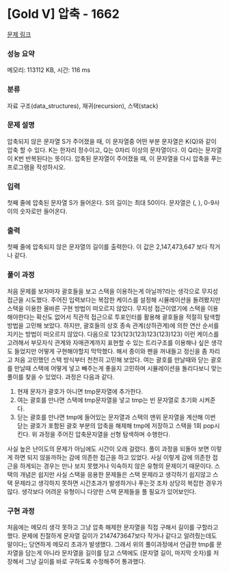 # [Gold V] 압축 - 1662 

[문제 링크](https://www.acmicpc.net/problem/1662) 

### 성능 요약

메모리: 113112 KB, 시간: 116 ms

### 분류

자료 구조(data_structures), 재귀(recursion), 스택(stack)

### 문제 설명

<p>압축되지 않은 문자열 S가 주어졌을 때, 이 문자열중 어떤 부분 문자열은 K(Q)와 같이 압축 할 수 있다. K는 한자리 정수이고, Q는 0자리 이상의 문자열이다. 이 Q라는 문자열이 K번 반복된다는 뜻이다. 압축된 문자열이 주어졌을 때, 이 문자열을 다시 압축을 푸는 프로그램을 작성하시오.</p>

### 입력 

 <p>첫째 줄에 압축된 문자열 S가 들어온다. S의 길이는 최대 50이다. 문자열은 (, ), 0-9사이의 숫자로만 들어온다.</p>

### 출력 

 <p>첫째 줄에 압축되지 않은 문자열의 길이를 출력한다. 이 값은 2,147,473,647 보다 작거나 같다.</p>

### 풀이 과정

 <p>처음 문제를 보자마자 괄호들을 보고 스택을 이용하는게 아닐까?라는 생각으로 무지성 접근을 시도했다. 
주어진 입력보다는 복잡한 케이스를 설정해 시뮬레이션을 돌려봤지만 스택을 이용한 올바른 구현 방법이 떠오르지 않았다. 
무지성 접근이였기에 스택을 이용해야한다는 확신도 없어서 직관적 접근으로 투포인터를 활용해 괄호들을 적절히 탐색할 방법을 고민해 보았다.
하지만, 괄호들의 상호 종속 관계(상하관계)에 의한 연산 순서를 지키는 방법이 떠오르지 않았다. 
다음으로 123(123(123)123(123)123) 이런 케이스를 고려해서 부모자식 관계와 자매관계까지 표현할 수 있는 트리구조를 이용해나 싶은 생각도 들었지만 어떻게 구현해야할지 막막했다.
해서 종이와 펜을 꺼내들고 정신을 좀 차리고 처음 고민했던 스택 방식부터 천천히 고민해 보았다. 
여는 괄호를 만날때와 닫는 괄호를 만날때 스택에 어떻게 넣고 빼주는게 좋을지 고민하며 시뮬레이션을 돌리다보니 맞는 풀이를 찾을 수 있었다. 
과정은 다음과 같다.

1. 현재 문자가 괄호가 아니면 tmp문자열에 추가한다.
2. 여는 괄호를 만나면 스택에 tmp문자열을 넣고 tmp는 빈 문자열로 초기화 시켜준다.
3. 딛는 괄호를 만나면 tmp에 들어있는 문자열과 스택의 맨위 문자열을 계산해 이번 닫는 괄호가 포함된 괄호 부분의 압축을 해제해 tmp에 저장하고 스택을 1회 pop시킨다. 
위 과정을 주어진 압축문자열을 선형 탐색하며 수행한다.

사실 높은 난이도의 문제가 아님에도 시간이 오래 걸렸다. 
풀이 과정을 되돌아 보면 이렇게 하면 되지 않을까하는 감에 의존한 접근을 하고 있었다. 
사실 이렇게 감에 의존한 접근을 하게되는 경우는 만나 보지 못했거나 익숙하지 않은 유형의 문제이기 때문이다.
스택의 개념은 쉽지만 사실 스택을 응용한 문제들은 스택 문제라고 생각하기 쉽지않고 스택 문제라고 생각하지 못하면 시간초과가 발생하거나 푸는것 조차 상당히 복잡한 경우가 많다.
생각보다 어려운 유형이니 다양한 스택 문제들을 풀 필요가 있어보인다.   </p>

### 구현 과정

 <p>처음에는 메모리 생각 못하고 그냥 압축 해제한 문자열을 직접 구해서 길이를 구할라고 했다. 문제에 친절하게 문자열 길이가 2147473647보다 작거나 같다고 알려줬는데도 말이다;; 당연하게 메모리 초과가 발생했다. 그래서 위의 풀이과정에서 언급한 tmp를 문자열을 담는게 아니라 문자열을 길이를 담고 스택에도 (문자열 길이, 마지막 숫자)를 저장해서 그냥 길이를 바로 구하도록 수정해주어 통과했다.</p>